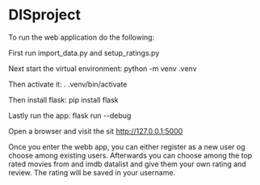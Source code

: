 # DISproject

To run the web application do the following:

First run import_data.py and setup_ratings.py

Next start the virtual environment:
python -m venv .venv

Then activate it:
. .venv/bin/activate

Then install flask:
pip install flask

Lastly run the app:
flask run --debug

Open a browser and visit the sit http://127.0.0.1:5000


Once you enter the webb app, you can either register as a new user og choose among existing users. 
Afterwards you can choose among the top rated movies from and imdb datalist and give them your own rating and review. The rating will be saved in your username.
